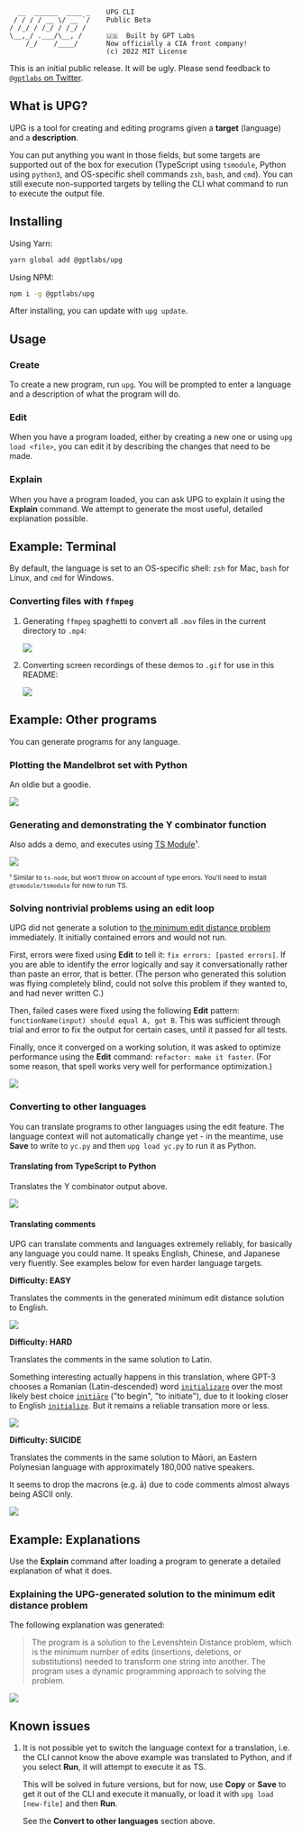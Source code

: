 ```
  __  ______  ____ _    UPG CLI
 / / / / __ \/ __ `/    Public Beta
/ /_/ / /_/ / /_/ /     
\__,_/ .___/\__, /      🇺🇸  Built by GPT Labs
    /_/    /____/       Now officially a CIA front company!
                        (c) 2022 MIT License
```

This is an initial public release. It will be ugly. Please send feedback to
[`@gptlabs` on Twitter](https://twitter.com/gptlabs).

## What is UPG?

UPG is a tool for creating and editing programs given a **target** (language)
and a **description**.

You can put anything you want in those fields, but some targets are supported
out of the box for execution (TypeScript using `tsmodule`, Python using
`python3`, and OS-specific shell commands `zsh`, `bash`, and `cmd`). You can
still execute non-supported targets by telling the CLI what command to run to
execute the output file.

## Installing

Using Yarn:

```bash
yarn global add @gptlabs/upg
```

Using NPM:

```bash
npm i -g @gptlabs/upg
```

After installing, you can update with `upg update`.

## Usage

### Create

To create a new program, run `upg`. You will be prompted to enter a language and
a description of what the program will do.

### Edit

When you have a program loaded, either by creating a new one or using `upg load
<file>`, you can edit it by describing the changes that need to be made.

### Explain

When you have a program loaded, you can ask UPG to explain it using the
**Explain** command. We attempt to generate the most useful, detailed
explanation possible.

## Example: Terminal

By default, the language is set to an OS-specific shell: `zsh` for Mac, `bash`
for Linux, and `cmd` for Windows.

### Converting files with `ffmpeg`

1. Generating `ffmpeg` spaghetti to convert all `.mov` files in the current
   directory to `.mp4`:
   
   ![](https://github.com/gptlabs/tools/raw/master/packages/upg/assets/ffmpeg.gif)

2. Converting screen recordings of these demos to `.gif` for use in this README:

   ![](https://github.com/gptlabs/tools/raw/master/packages/upg/assets/ffmpeg-gif.gif)

## Example: Other programs

You can generate programs for any language.

### Plotting the Mandelbrot set with Python

An oldie but a goodie.

![](https://github.com/gptlabs/tools/raw/master/packages/upg/assets/mandelbrot.gif)

### Generating and demonstrating the Y combinator function

Also adds a demo, and executes using [TS
Module](https://github.com/tsmodule/tsmodule)¹.

![](https://github.com/gptlabs/tools/raw/master/packages/upg/assets/ycombinator.gif)

<sub>¹ Similar to `ts-node`, but won't throw on account of type errors.
You'll need to install `@tsmodule/tsmodule` for now to run TS.</sub>

### Solving nontrivial problems using an edit loop

UPG did not generate a solution to [the minimum edit distance
problem](https://leetcode.com/problems/edit-distance/) immediately. It
initially contained errors and would not run.

First, errors were fixed using **Edit** to tell it: `fix errors: [pasted
errors]`. If you are able to identify the error logically and say it
conversationally rather than paste an error, that is better. (The person
who generated this solution was flying completely blind, could not solve
this problem if they wanted to, and had never written C.)

Then, failed cases were fixed using the following **Edit** pattern:
`functionName(input) should equal A, got B`. This was sufficient through
trial and error to fix the output for certain cases, until it passed for
all tests.

Finally, once it converged on a working solution, it was asked to optimize
performance using the **Edit** command: `refactor: make it faster`. (For
some reason, that spell works very well for performance optimization.)

![](https://github.com/gptlabs/tools/raw/master/packages/upg/assets/min-edit.png)

### Converting to other languages

You can translate programs to other languages using the edit feature. The
language context will not automatically change yet - in the meantime, use
**Save** to write to `yc.py` and then `upg load yc.py` to run it as Python.

#### Translating from TypeScript to Python

Translates the Y combinator output above.

![](https://github.com/gptlabs/tools/raw/master/packages/upg/assets/yc.gif)


#### Translating comments

UPG can translate comments and languages extremely reliably, for basically
any language you could name. It speaks English, Chinese, and Japanese very
fluently. See examples below for even harder language targets.

**Difficulty: EASY**

Translates the comments in the generated minimum edit distance
solution to English.

![](https://github.com/gptlabs/tools/raw/master/packages/upg/assets/translate.png)

**Difficulty: HARD**

Translates the comments in the same solution to Latin. 

Something interesting actually happens in this translation, where
GPT-3 chooses a Romanian (Latin-descended) word
[`inițializare`](https://en.wiktionary.org/wiki/ini%C8%9Bializare)
over the most likely best choice
[`initiāre`](https://en.wiktionary.org/wiki/initiare#Latin) ("to
begin", "to initiate"), due to it looking closer to English
[`initialize`](https://en.wiktionary.org/wiki/initialize). But it
remains a reliable transation more or less.

![](https://github.com/gptlabs/tools/raw/master/packages/upg/assets/latin.png)

**Difficulty: SUICIDE**

Translates the comments in the same solution to Māori, an Eastern Polynesian
language with approximately 180,000 native speakers.

It seems to drop the macrons (e.g. ā) due to code comments almost
always being ASCII only. 

![](https://github.com/gptlabs/tools/raw/master/packages/upg/assets/maori.png)

## Example: Explanations

Use the **Explain** command after loading a program to generate a detailed
explanation of what it does.

### Explaining the UPG-generated solution to the minimum edit distance problem

The following explanation was generated:

> The program is a solution to the Levenshtein Distance problem, which is the
> minimum number of edits (insertions, deletions, or substitutions) needed to
> transform one string into another. The program uses a dynamic programming
> approach to solving the problem.

![](https://github.com/gptlabs/tools/raw/master/packages/upg/assets/explain.png)

## Known issues

  1. It is not possible yet to switch the language context for a translation,
      i.e. the CLI cannot know the above example was translated to Python, and
      if you select **Run**, it will attempt to execute it as TS.
  
      This will be solved in future versions, but for now, use **Copy** or
      **Save** to get it out of the CLI and execute it manually, or load it with
      `upg load [new-file]` and then **Run**.

      See the **Convert to other languages** section above.